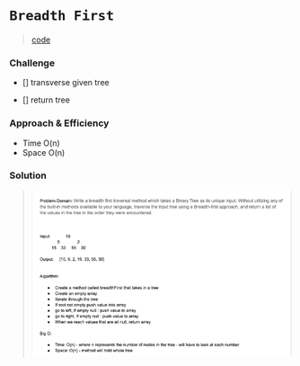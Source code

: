 # `Breadth First`
> [code](breadth-first.test.js)
### Challenge
- [] transverse given tree

- [] return tree

### Approach & Efficiency
- Time O(n)
- Space O(n)

### Solution
> ![White board](../../whiteboards/breadth-first.png)